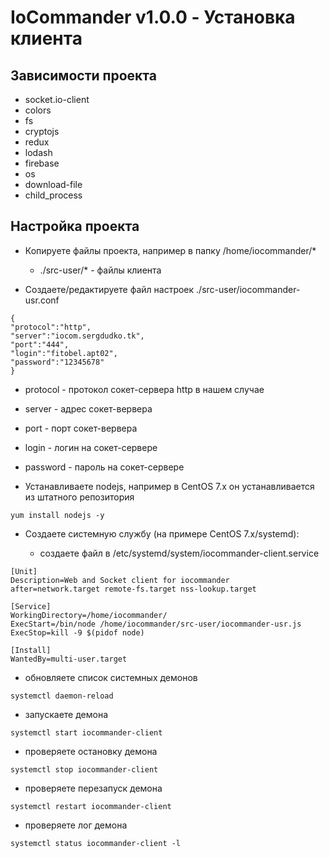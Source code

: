 # IoCommander v1.0.0 - Установка клиента

## Зависимости проекта

- socket.io-client
- colors
- fs
- cryptojs
- redux
- lodash
- firebase
- os
- download-file
- child_process

## Настройка проекта

- Копируете файлы проекта, например в папку /home/iocommander/*

  - ./src-user/* - файлы клиента

- Создаете/редактируете файл настроек ./src-user/iocommander-usr.conf

```
{
"protocol":"http",
"server":"iocom.sergdudko.tk",
"port":"444",
"login":"fitobel.apt02",
"password":"12345678"
}
```

  - protocol - протокол сокет-сервера http в нашем случае
  - server - адрес сокет-вервера
  - port - порт сокет-вервера
  - login - логин на сокет-сервере
  - password - пароль на сокет-сервере

- Устанавливаете nodejs, например в CentOS 7.x он устанавливается из штатного репозитория

```
yum install nodejs -y
```

- Создаете системную службу (на примере CentOS 7.x/systemd):

  - создаете файл в /etc/systemd/system/iocommander-client.service
  
```
[Unit]
Description=Web and Socket client for iocommander
after=network.target remote-fs.target nss-lookup.target

[Service]
WorkingDirectory=/home/iocommander/
ExecStart=/bin/node /home/iocommander/src-user/iocommander-usr.js
ExecStop=kill -9 $(pidof node)

[Install]
WantedBy=multi-user.target

```

  - обновляете список системных демонов
  
```
systemctl daemon-reload
```

  - запускаете демона
  
```
systemctl start iocommander-client
```

  - проверяете остановку демона
  
```
systemctl stop iocommander-client
```

  - проверяете перезапуск демона
  
```
systemctl restart iocommander-client
```

  - проверяете лог демона
  
```
systemctl status iocommander-client -l
```
